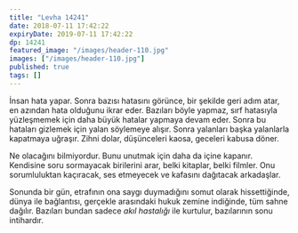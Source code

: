 ```yaml
---
title: "Levha 14241"
date: 2018-07-11 17:42:22
expiryDate: 2019-07-11 17:42:22
dp: 14241
featured_image: "/images/header-110.jpg"
images: ["/images/header-110.jpg"]
published: true
tags: []
---
```




İnsan hata yapar. Sonra bazısı hatasını görünce, bir şekilde geri adım atar, en
azından hata olduğunu ikrar eder. Bazıları böyle yapmaz, sırf hatasıyla
yüzleşmemek için daha büyük hatalar yapmaya devam eder. Sonra bu hataları
gizlemek için yalan söylemeye alışır. Sonra yalanları başka yalanlarla kapatmaya
uğraşır. Zihni dolar, düşünceleri kaosa, geceleri kabusa döner. 

Ne olacağını bilmiyordur. Bunu unutmak için daha da içine kapanır. Kendisine
soru sormayacak birilerini arar, belki kitaplar, belki filmler. Onu
sorumluluktan kaçıracak, ses etmeyecek ve kafasını dağıtacak arkadaşlar.

Sonunda bir gün, etrafının ona saygı duymadığını somut olarak hissettiğinde,
dünya ile bağlantısı, gerçekle arasındaki hukuk zemine indiğinde, tüm sahne
dağılır. Bazıları bundan sadece *akıl hastalığı* ile kurtulur, bazılarının sonu
intihardır.


